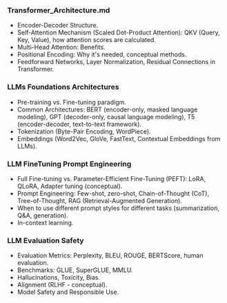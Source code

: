 ### Transformer_Architecture.md
- Encoder-Decoder Structure.
- Self-Attention Mechanism (Scaled Dot-Product Attention): QKV (Query, Key, Value), how attention scores are calculated.
- Multi-Head Attention: Benefits.
- Positional Encoding: Why it's needed, conceptual methods.
- Feedforward Networks, Layer Normalization, Residual Connections in Transformer.
### LLMs Foundations Architectures
- Pre-training vs. Fine-tuning paradigm.
- Common Architectures: BERT (encoder-only, masked language modeling), GPT (decoder-only, causal language modeling), T5 (encoder-decoder, text-to-text framework).
- Tokenization (Byte-Pair Encoding, WordPiece).
- Embeddings (Word2Vec, GloVe, FastText, Contextual Embeddings from LLMs).
### LLM FineTuning Prompt Engineering
- Full Fine-tuning vs. Parameter-Efficient Fine-Tuning (PEFT): LoRA, QLoRA, Adapter tuning (conceptual).
- Prompt Engineering: Few-shot, zero-shot, Chain-of-Thought (CoT), Tree-of-Thought, RAG (Retrieval-Augmented Generation).
- When to use different prompt styles for different tasks (summarization, Q&A, generation).
- In-context learning.
### LLM Evaluation Safety
- Evaluation Metrics: Perplexity, BLEU, ROUGE, BERTScore, human evaluation.
- Benchmarks: GLUE, SuperGLUE, MMLU.
- Hallucinations, Toxicity, Bias.
- Alignment (RLHF - conceptual).
- Model Safety and Responsible Use.